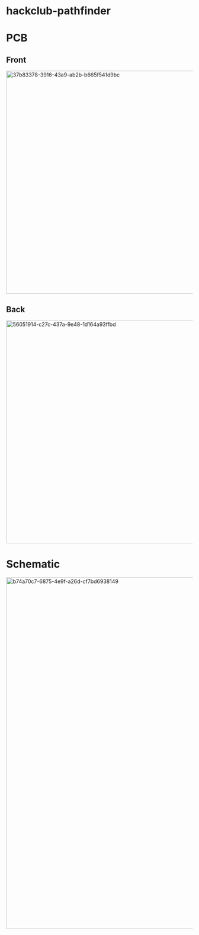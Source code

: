 # hackclub-pathfinder

# PCB
## Front
<img width="1068" height="602" alt="37b83378-3916-43a9-ab2b-b665f541d9bc" src="https://github.com/user-attachments/assets/dd334843-8137-42e4-82d8-99dd56a88e3b" />

## Back
<img width="1068" height="602" alt="56051914-c27c-437a-9e48-1d164a93ffbd" src="https://github.com/user-attachments/assets/cfbeacf1-586e-435d-b0ac-530bc6c519fb" />


# Schematic
<img width="1545" height="949" alt="b74a70c7-6875-4e9f-a26d-cf7bd6938149" src="https://github.com/user-attachments/assets/cae0db7b-d07d-44a5-8ce0-a023db082a99" />

